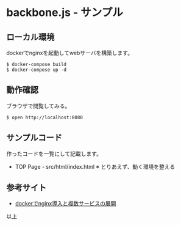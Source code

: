 # backbone.js - サンプル

## ローカル環境
dockerでnginxを起動してwebサーバを構築します。
```
$ docker-compose build
$ docker-compose up -d
```

## 動作確認
ブラウザで閲覧してみる。
```
$ open http://localhost:8080
```

## サンプルコード
作ったコードを一覧にして記載します。

- TOP Page - src/html/index.html
※ とりあえず、動く環境を整える

## 参考サイト
- [dockerでnginx導入と複数サービスの展開](https://qiita.com/asylum/items/05d8dc4cc4671d7a5d4f)

以上
